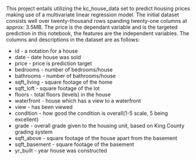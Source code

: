 This project entails utilizing the kc_house_data set to predict housing prices making use of a multivariate linear regression model. The initial dataset consists well over twenty-thousand rows spanding twenty-one columns at approx: 3.5MB. The price is the dependant variable and is the targeted prediction in this notebook, the features are the independent variables. The columns and descriptions in the dataset are as follows:
* id - a notation for a house
* date - date house was sold
* price - price is prediction target
* bedrooms - number of bedrooms/house
* bathrooms - number of bathrooms/house
* sqft_living - square footage of the home
* sqft_loft - square footage of the lot
* floors - total floors (levels) in the house
* waterfront - house which has a view to a waterfront
* view - has been viewed
* condition - how good the condition is overall(1-5 scale, 5 being excellent)
* grade - overall grade given to the housing unit, based on King County grading system
* sqft_above - square footage of the house apart from the basement
* sqft_basement - square footage of the basement
* yr_built - year house was constructed
